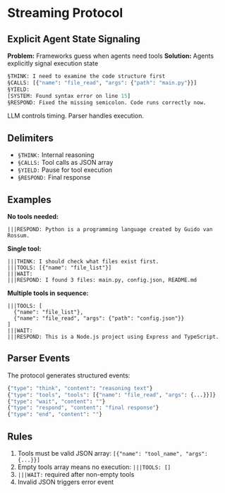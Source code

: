 # Streaming Protocol

## Explicit Agent State Signaling

**Problem:** Frameworks guess when agents need tools
**Solution:** Agents explicitly signal execution state

```python
§THINK: I need to examine the code structure first
§CALLS: [{"name": "file_read", "args": {"path": "main.py"}}]
§YIELD:
[SYSTEM: Found syntax error on line 15]
§RESPOND: Fixed the missing semicolon. Code runs correctly now.
```

LLM controls timing. Parser handles execution.

## Delimiters

- `§THINK:` Internal reasoning 
- `§CALLS:` Tool calls as JSON array
- `§YIELD:` Pause for tool execution
- `§RESPOND:` Final response

## Examples

**No tools needed:**
```
|||RESPOND: Python is a programming language created by Guido van Rossum.
```

**Single tool:**
```
|||THINK: I should check what files exist first.
|||TOOLS: [{"name": "file_list"}]
|||WAIT:
|||RESPOND: I found 3 files: main.py, config.json, README.md
```

**Multiple tools in sequence:**
```
|||TOOLS: [
  {"name": "file_list"},
  {"name": "file_read", "args": {"path": "config.json"}}
]
|||WAIT:
|||RESPOND: This is a Node.js project using Express and TypeScript.
```

## Parser Events

The protocol generates structured events:

```python
{"type": "think", "content": "reasoning text"}
{"type": "tools", "tools": [{"name": "file_read", "args": {...}}]}
{"type": "wait", "content": ""}  
{"type": "respond", "content": "final response"}
{"type": "end", "content": ""}
```

## Rules

1. Tools must be valid JSON array: `[{"name": "tool_name", "args": {...}}]`
2. Empty tools array means no execution: `|||TOOLS: []`
3. `|||WAIT:` required after non-empty tools
4. Invalid JSON triggers error event